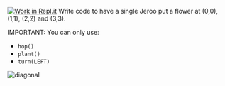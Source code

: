 [![Work in Repl.it](https://classroom.github.com/assets/work-in-replit-14baed9a392b3a25080506f3b7b6d57f295ec2978f6f33ec97e36a161684cbe9.svg)](https://classroom.github.com/online_ide?assignment_repo_id=3005754&assignment_repo_type=AssignmentRepo)
Write code to have a single  Jeroo put a flower at (0,0), (1,1), (2,2) and (3,3).

IMPORTANT:  You can only use:
* ```hop()```
* ```plant()```
* ```turn(LEFT)```

![diagonal](https://user-images.githubusercontent.com/28961298/90992522-f609e780-e575-11ea-841b-e92ccd198e56.jpg)
